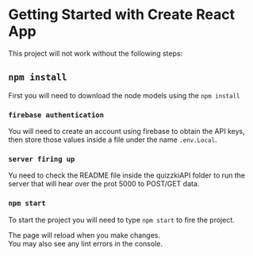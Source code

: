 # Getting Started with Create React App
This project will not work without the following steps:

## `npm install`

First you will need to download the node models using the `npm install`


### `firebase authentication`

You will need to create an account using firebase to obtain the API keys, then store those values inside a file under the name `.env.Local`. 

### `server firing up`

Yu need to check the README file inside the quizzkiAPI folder to run the server that will hear over the prot 5000 to POST/GET data.

### `npm start`
 
To start the project you will need to type `npm start` to fire the project.


The page will reload when you make changes.\
You may also see any lint errors in the console.
